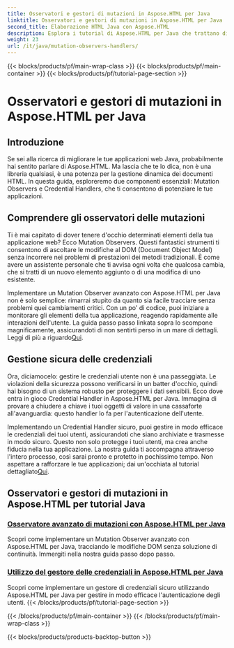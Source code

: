 ```yaml
---
title: Osservatori e gestori di mutazioni in Aspose.HTML per Java
linktitle: Osservatori e gestori di mutazioni in Aspose.HTML per Java
second_title: Elaborazione HTML Java con Aspose.HTML
description: Esplora i tutorial di Aspose.HTML per Java che trattano di osservatori di mutazioni avanzati e gestori di credenziali sicuri per migliorare le tue applicazioni web.
weight: 23
url: /it/java/mutation-observers-handlers/
---
```


{{< blocks/products/pf/main-wrap-class >}}
{{< blocks/products/pf/main-container >}}
{{< blocks/products/pf/tutorial-page-section >}}

# Osservatori e gestori di mutazioni in Aspose.HTML per Java

## Introduzione

Se sei alla ricerca di migliorare le tue applicazioni web Java, probabilmente hai sentito parlare di Aspose.HTML. Ma lascia che te lo dica, non è una libreria qualsiasi, è una potenza per la gestione dinamica dei documenti HTML. In questa guida, esploreremo due componenti essenziali: Mutation Observers e Credential Handlers, che ti consentono di potenziare le tue applicazioni. 

## Comprendere gli osservatori delle mutazioni

Ti è mai capitato di dover tenere d'occhio determinati elementi della tua applicazione web? Ecco Mutation Observers. Questi fantastici strumenti ti consentono di ascoltare le modifiche al DOM (Document Object Model) senza incorrere nei problemi di prestazioni dei metodi tradizionali. È come avere un assistente personale che ti avvisa ogni volta che qualcosa cambia, che si tratti di un nuovo elemento aggiunto o di una modifica di uno esistente. 

Implementare un Mutation Observer avanzato con Aspose.HTML per Java non è solo semplice: rimarrai stupito da quanto sia facile tracciare senza problemi quei cambiamenti critici. Con un po' di codice, puoi iniziare a monitorare gli elementi della tua applicazione, reagendo rapidamente alle interazioni dell'utente. La guida passo passo linkata sopra lo scompone magnificamente, assicurandoti di non sentirti perso in un mare di dettagli. Leggi di più a riguardo[Qui](./mutation-observer/).

## Gestione sicura delle credenziali

Ora, diciamocelo: gestire le credenziali utente non è una passeggiata. Le violazioni della sicurezza possono verificarsi in un batter d'occhio, quindi hai bisogno di un sistema robusto per proteggere i dati sensibili. Ecco dove entra in gioco Credential Handler in Aspose.HTML per Java. Immagina di provare a chiudere a chiave i tuoi oggetti di valore in una cassaforte all'avanguardia: questo handler lo fa per l'autenticazione dell'utente.

Implementando un Credential Handler sicuro, puoi gestire in modo efficace le credenziali dei tuoi utenti, assicurandoti che siano archiviate e trasmesse in modo sicuro. Questo non solo protegge i tuoi utenti, ma crea anche fiducia nella tua applicazione. La nostra guida ti accompagna attraverso l'intero processo, così sarai pronto e protetto in pochissimo tempo. Non aspettare a rafforzare le tue applicazioni; dai un'occhiata al tutorial dettagliato[Qui](./credential-handler/).

## Osservatori e gestori di mutazioni in Aspose.HTML per tutorial Java
### [Osservatore avanzato di mutazioni con Aspose.HTML per Java](./mutation-observer/)
Scopri come implementare un Mutation Observer avanzato con Aspose.HTML per Java, tracciando le modifiche DOM senza soluzione di continuità. Immergiti nella nostra guida passo dopo passo.
### [Utilizzo del gestore delle credenziali in Aspose.HTML per Java](./credential-handler/)
Scopri come implementare un gestore di credenziali sicuro utilizzando Aspose.HTML per Java per gestire in modo efficace l'autenticazione degli utenti.
{{< /blocks/products/pf/tutorial-page-section >}}

{{< /blocks/products/pf/main-container >}}
{{< /blocks/products/pf/main-wrap-class >}}

{{< blocks/products/products-backtop-button >}}
